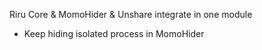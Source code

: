 Riru Core & MomoHider & Unshare integrate in one module

- Keep hiding isolated process in MomoHider